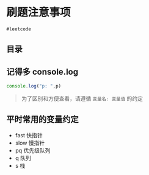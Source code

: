 
# 刷题注意事项

`#leetcode` 


## 目录
<!-- toc -->
 ## 记得多 console.log 

```javascript
console.log("p: ",p)
```

> 为了区别和方便查看，请遵循 `变量名: 变量值` 的约定


## 平时常用的变量约定

- fast 快指针
- slow 慢指针
- pq 优先级队列
- q 队列
- s 栈
